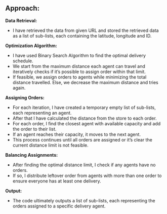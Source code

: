 ## Approach:

**Data Retrieval:**

* I have retrieved the data from given URL and stored the retrieved data as a list of sub-lists, each containing the latitude, longitude and ID.

**Optimization Algorithm:**

* I have used Binary Search Algorithm to find the optimal delivery schedule.
* We start from the maximum distance each agent can travel and iteratively checks if it’s possible to assign order within that limit.
* If feasible, we assign orders to agents while minimizing the total distance travelled. Else, we decrease the maximum distance and tries again.

**Assigning Orders:**

* For each iteration, I have created a temporary empty list of sub-lists, each representing an agent.
* After that I have calculated the distance from the store to each order.
* For each order, I find the closest agent with available capacity and add the order to their list.
* If an agent reaches their capacity, it moves to the next agent.
* This process continues until all orders are assigned or it’s clear the current distance limit is not feasible.

**Balancing Assignments:**

* After finding the optimal distance limit, I check if any agents have no orders.
* If so, I distribute leftover order from agents with more than one order to ensure everyone has at least one delivery.

**Output:**

* The code ultimately outputs a list of sub-lists, each representing the orders assigned to a specific delivery agent.
